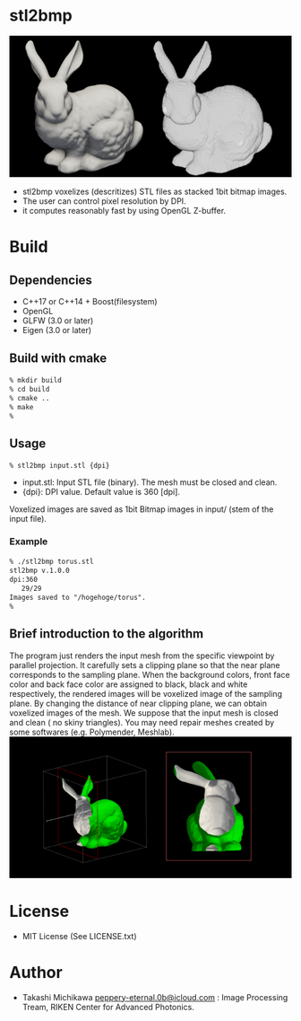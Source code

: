 # stl2bmp
![teaser image](images/overview.png)
* stl2bmp voxelizes (descritizes) STL files as stacked 1bit bitmap images. 
* The user can control pixel resolution by DPI.
* it computes reasonably fast by using OpenGL Z-buffer.
# Build
## Dependencies 
* C++17 or C++14 + Boost(filesystem)
* OpenGL 
* GLFW (3.0 or later)
* Eigen (3.0 or later)
## Build with cmake
```shell
% mkdir build    
% cd build 
% cmake ..
% make 
% 
```
## Usage 
```shell
% stl2bmp input.stl {dpi}
```
* input.stl: Input STL file (binary). The mesh must be closed and clean. 
* {dpi}: DPI value. Default value is 360 [dpi].

Voxelized images are saved as 1bit Bitmap images in input/ (stem of the input file). 

### Example
``` shell
% ./stl2bmp torus.stl
stl2bmp v.1.0.0
dpi:360
   29/29
Images saved to "/hogehoge/torus".
%
```
## Brief introduction to the algorithm
The program just renders the input mesh from the specific viewpoint by parallel projection.
It carefully sets a clipping plane so that the near plane corresponds to the sampling plane.
When the background colors, front face color and back face color are assigned to black, black and white respectively, the rendered images will be voxelized image of the sampling plane. 
By changing the distance of near clipping plane, we can obtain voxelized images of the mesh. 
We suppose that the input mesh is closed and clean ( no skiny triangles). You may need repair meshes created by some softwares (e.g. Polymender, Meshlab).
![原理](images/principle.png "表裏をそれぞれ緑と白でレンダリングし、とある平面でクリッピングした結果")
# License
* MIT License (See LICENSE.txt)
# Author
* Takashi Michikawa <peppery-eternal.0b@icloud.com> : Image Processing Tream, RIKEN Center for Advanced Photonics.

